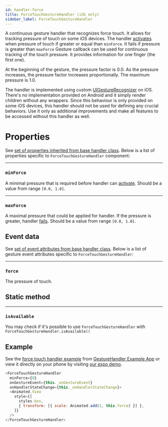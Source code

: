 ```yaml
---
id: handler-force
title: ForceTouchGestureHandler (iOS only)
sidebar_label: ForceTouchGestureHandler
---
```


A continuous gesture handler that recognizes force touch. It allows for tracking pressure of touch on some iOS devices.
The handler [activates](state.md#active) when pressure of touch if greater or equal than `minForce`. It fails if pressure is greater than `maxForce`
Gesture callback can be used for continuous tracking of the touch pressure. It provides information for one finger (the first one).

At the beginning of the gesture, the pressure factor is 0.0. As the pressure increases, the pressure factor increases proportionally. The maximum pressure is 1.0.

The handler is implemented using custom [UIGestureRecognizer](https://developer.apple.com/documentation/uikit/uigesturerecognizer) on iOS. There's no implementation provided on Android and it simply render children without any wrappers.
Since this behaviour is only provided on some iOS devices, this handler should not be used for defining any crucial behaviors. Use it only as additional improvements and make all features to be accessed without this handler as well.

# Properties

See [set of properties inherited from base handler class](handler-common.md#properties). Below is a list of properties specific to `ForceTouchGestureHandler` component:

---
### `minForce`
A minimal pressure that is required before handler can [activate](state.md#active). Should be a value from range `[0.0, 1.0]`.

---
### `maxForce`
A maximal pressure that could be applied for handler. If the pressure is greater, handler [fails](state.md#failed). Should be a value from range `[0.0, 1.0]`.


## Event data
See [set of event attributes from base handler class](handler-common.md#event-data). Below is a list of gesture event attributes specific to `ForceTouchGestureHandler`:

---
### `force`
The pressure of touch.


## Static method

---
### `isAvailable`
You may check if it's possible to use `ForceTouchGestureHandler` with `ForceTouchGestureHandler.isAvailable()`

## Example

See the [force touch handler example](https://github.com/kmagiera/react-native-gesture-handler/blob/master/Example/forcetouch/index.js) from [GestureHandler Example App](example) or view it directly on your phone by visiting [our expo demo](https://exp.host/@osdnk/gesturehandlerexample).

```js
<ForceTouchGestureHandler
  minForce={0}
  onGestureEvent={this._onGestureEvent}
  onHandlerStateChange={this._onHandlerStateChange}>
  <Animated.View
    style={[
      styles.box,
      { transform: [{ scale: Animated.add(1, this.force) }] },
    ]}
  />
</ForceTouchGestureHandler>
```
